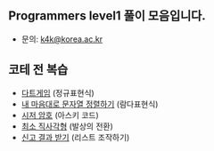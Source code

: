 ## Programmers level1 풀이 모음입니다.

- 문의: k4k@korea.ac.kr


## 코테 전 복습

- [다트게임](https://github.com/TAVEResearch/TAVE_algorithm_study/blob/main/%EB%B0%95%EC%A0%9C%EC%9C%A4/programmers/level1/1006_dart.py) (정규표현식)
- [내 마음대로 문자열 정렬하기](https://github.com/TAVEResearch/TAVE_algorithm_study/blob/main/%EB%B0%95%EC%A0%9C%EC%9C%A4/programmers/level1/1124_sorting_freely.py) (람다표현식)
- [시저 암호](https://github.com/TAVEResearch/TAVE_algorithm_study/blob/main/%EB%B0%95%EC%A0%9C%EC%9C%A4/programmers/level1/011822_caesar_cipher.py) (아스키 코드)
- [최소 직사각형](https://github.com/TAVEResearch/TAVE_algorithm_study/blob/main/%EB%B0%95%EC%A0%9C%EC%9C%A4/programmers/level1/012022_min_rectangle.py) (발상의 전환)
- [신고 결과 받기]() (리스트 조작하기)
